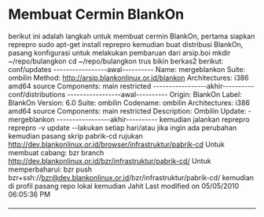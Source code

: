 # Membuat Cermin BlankOn

berikut ini adalah langkah untuk membuat cermin BlankOn,
pertama siapkan reprepro
sudo apt-get install reprepro
kemudian buat distribusi BlankOn, pasang konfigurasi untuk melakukan pembaruan
dari arsip.boi
mkdir ~/repo/bulangkon
cd ~/repo/bulangkon
trus bikin berkas2 berikut:
conf/updates
-----------------awal----------
Name: mergeblankon
Suite: ombilin
Method: http://arsip.blankonlinux.or.id/blankon
Architectures: i386 amd64 source
Components: main restricted
-----------------akhir----------
conf/distributions
-----------------awal----------
Origin: BlankOn
Label: BlankOn
Version: 6.0
Suite: ombilin
Codename: ombilin
Architectures: i386 amd64 source
Components: main restricted
Description: Ombilin
Update: - mergeblankon
-----------------akhir----------
kemudian jalankan reprepro
reprepro -v update --lakukan setiap hari/atau jika ingin ada perubahan
kemudian pasang skrip pabrik-cd rujukan
​http://dev.blankonlinux.or.id/browser/infrastruktur/pabrik-cd
Untuk membuat cabang:
bzr branch http://dev.blankonlinux.or.id/bzr/infrastruktur/pabrik-cd/
Untuk memperbaharui:
bzr push bzr+ssh://bzr@dev.blankonlinux.or.id/bzr/infrastruktur/pabrik-cd/
kemudian di profil pasang repo lokal
kemudian Jahit
Last modified on 05/05/2010 06:05:36 PM
#### 
    
 
 
 
 
 
---
 
